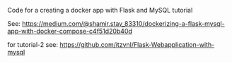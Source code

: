 Code for a creating a docker app with Flask and MySQL tutorial

See:
https://medium.com/@shamir.stav_83310/dockerizing-a-flask-mysql-app-with-docker-compose-c4f51d20b40d

for tutorial-2 see:
https://github.com/itzvnl/Flask-Webapplication-with-mysql
